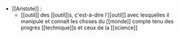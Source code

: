 - [[Aristote]] : 
	- [[outil]] des [[outil]]s, c'est-à-dire l'[[outil]] avec lesquelles il manipule et connaît les choses du [[monde]] compte tenu des progrès [[technique]]s et ceux de la [[science]]